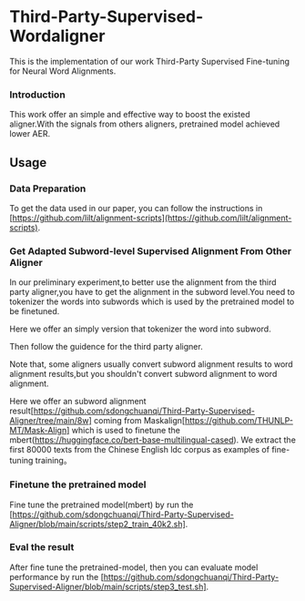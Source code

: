 # Third-Party-Supervised-Wordaligner
This is the implementation of our work Third-Party Supervised Fine-tuning for Neural Word Alignments.

### Introduction
This work offer an simple and effective way to boost the existed aligner.With the signals from others aligners, pretrained model achieved lower AER.


## Usage
### Data Preparation
To get the data used in our paper, you can follow the instructions in [https://github.com/lilt/alignment-scripts](https://github.com/lilt/alignment-scripts).

### Get Adapted Subword-level Supervised Alignment From Other Aligner

In our preliminary experiment,to better use the alignment from the third party aligner,you have to get the alignment in the subword level.You need to tokenizer the words into subwords which is used by the pretrained model to be finetuned.

Here we offer an simply version that tokenizer the word into subword. 

Then follow the guidence for the third party aligner. 

Note that, some aligners usually convert subword alignment results to word alignment results,but you shouldn't convert subword alignment to word alignment.  

Here we offer an subword alignment result[https://github.com/sdongchuanqi/Third-Party-Supervised-Aligner/tree/main/8w] coming from Maskalign[https://github.com/THUNLP-MT/Mask-Align] which is used to finetune the mbert(https://huggingface.co/bert-base-multilingual-cased). We extract the first 80000 texts from the Chinese English ldc corpus as examples of fine-tuning training。

### Finetune the pretrained model

Fine tune the pretrained model(mbert) by run the [https://github.com/sdongchuanqi/Third-Party-Supervised-Aligner/blob/main/scripts/step2_train_40k2.sh].


### Eval the result 
After fine tune the pretrained-model, then you can evaluate model performance by run the [https://github.com/sdongchuanqi/Third-Party-Supervised-Aligner/blob/main/scripts/step3_test.sh].

